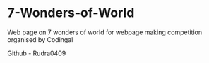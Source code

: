 # 7-Wonders-of-World
Web page on 7 wonders of world for webpage making competition organised by Codingal


Github - Rudra0409